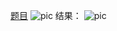 [题目](https://leetcode.cn/problems/maximal-rectangle/description/)
![pic](img.png)
结果：
![pic](result.png)